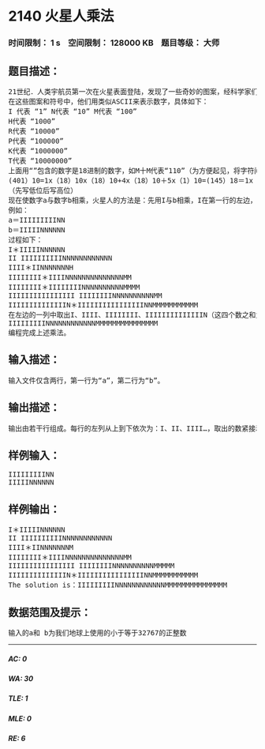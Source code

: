 # 2140 火星人乘法   
### 时间限制： 1 s&nbsp;&nbsp;&nbsp;&nbsp;空间限制： 128000 KB&nbsp;&nbsp;&nbsp;&nbsp;题目等级： 大师  
## 题目描述：  

<pre>
21世纪．人类宇航员第一次在火星表面登陆，发现了一些奇妙的图案，经科学家们的研究，猜想其中的某一部分可能为火星人计算两个数相乘的记录，且它们用的是18进制。
在这些图案和符号中，他们用类似ASCII来表示数字，具体如下：
I 代表 “1” N代表 “10” M代表 “100”
H代表 “1000”
R代表 “10000”
P代表 “100000”
K代表 “1000000”
T代表 “10000000”
上面用“”包含的数字是18进制的数字，如M十M代表“110”（为方便起见，将字符间的加号省略，写为NM），相当于我们所用的十进制数342（342=18x18＋18）。而我们的十进制数401，火星人写为：
(401）10=1x（18）10x（18）10+4x（18）10＋5x（1）10=(145）18＝1x（100）18＋4x（10）18＋5x（1）18=IIIIINNNNM
（先写低位后写高位）
现在使数字a与数字b相乘，火星人的方法是：先用I与b相乘，I在第一行的左边，右边为I与b的积，再用II与b相乘，第二行输出II及II与b的积，每次加倍，依次用IIII、 IIIIIIII等去乘b，直到当各行左边一列的数的和大于等于a为止。
例如：
a＝IIIIIIIIINN
b＝IIIIINNNNNN
过程如下：
I＊IIIIINNNNNN
II IIIIIIIIIINNNNNNNNNNNN
IIII＊IINNNNNNNH
IIIIIIII＊IIIINNNNNNNNNNNNNNMM
IIIIIIII＊IIIIIIIINNNNNNNNNNMMMM
IIIIIIIIIIIIIIII IIIIIIIINNNNNNNNNNMM
IIIIIIIIIIIIIIN＊IIIIIIIIIIIIIIIINNMMMMMMMMMMM
在左边的一列中取出I、IIII、IIIIIIII、IIIIIIIIIIIIIIN（这四个数之和为a，取出的数紧接输出一个“＊”，这四行对应的右边的四项之和即为a X b，结果为：
IIIIIIIIINNNNNNNNNNNNMMMMMMMMMMMMMMM
编程完成上述乘法。
</pre>
  
  
## 输入描述：  

<pre>
输入文件仅含两行，第一行为“a”，第二行为“b”。
</pre>
  
  
## 输出描述：  

<pre>
输出由若干行组成。每行的左列从上到下依次为：I、II、IIII…，取出的数紧接着输出一个“＊”，右列从上到下依次为：I、II、IIII等与b的乘积，左列与右列之间用一个空格隔开。最后的一行输出“The solution is ：”和最后的积axb。
</pre>
  
  
## 样例输入：  

<pre>
IIIIIIIIINN
IIIIINNNNNN
</pre>
  
  
## 样例输出：  

<pre>
I＊IIIIINNNNNN
II IIIIIIIIIINNNNNNNNNNNN
IIII＊IINNNNNNNM
IIIIIIII＊IIIINNNNNNNNNNNNNNMM
IIIIIIIIIIIIIIII IIIIIIIINNNNNNNNNNMMMMM
IIIIIIIIIIIIIIN＊IIIIIIIIIIIIIIIINNMMMMMMMMMMM
The solution is：IIIIIIIIINNNNNNNNNNNNMMMMMMMMMMMMMMM
</pre>
  
  
## 数据范围及提示：  

<pre>
输入的a和 b为我们地球上使用的小于等于32767的正整数
</pre>
  
  
***  

##### AC: 0  
##### WA: 30  
##### TLE: 1  
##### MLE: 0  
##### RE: 6  
